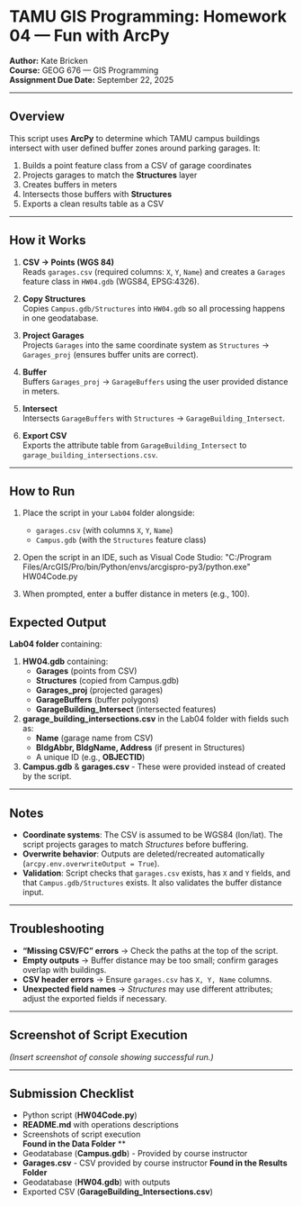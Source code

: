 # TAMU GIS Programming: Homework 04 — Fun with ArcPy
 
**Author:** Kate Bricken  
**Course:** GEOG 676 — GIS Programming  
**Assignment Due Date:** September 22, 2025  
 
---
 
## Overview
This script uses **ArcPy** to determine which TAMU campus buildings intersect with user defined buffer zones around parking garages. It:
 
1. Builds a point feature class from a CSV of garage coordinates  
2. Projects garages to match the **Structures** layer  
3. Creates buffers in meters  
4. Intersects those buffers with **Structures**  
5. Exports a clean results table as a CSV  
 
---
 
## How it Works
 
1. **CSV → Points (WGS 84)**  
   Reads `garages.csv` (required columns: `X`, `Y`, `Name`) and creates a `Garages` feature class in `HW04.gdb` (WGS84, EPSG:4326).
 
2. **Copy Structures**  
   Copies `Campus.gdb/Structures` into `HW04.gdb` so all processing happens in one geodatabase.
 
3. **Project Garages**  
   Projects `Garages` into the same coordinate system as `Structures` → `Garages_proj` (ensures buffer units are correct).
 
4. **Buffer**  
   Buffers `Garages_proj` → `GarageBuffers` using the user provided distance in meters.
 
5. **Intersect**  
   Intersects `GarageBuffers` with `Structures` → `GarageBuilding_Intersect`.
 
6. **Export CSV**  
   Exports the attribute table from `GarageBuilding_Intersect` to `garage_building_intersections.csv`.
 
---
 
## How to Run
 
1. Place the script in your `Lab04` folder alongside:
   - `garages.csv` (with columns `X`, `Y`, `Name`)
   - `Campus.gdb` (with the `Structures` feature class)
 
2. Open the script in an IDE, such as Visual Code Studio:
   "C:/Program Files/ArcGIS/Pro/bin/Python/envs/arcgispro-py3/python.exe" HW04Code.py
 
3. When prompted, enter a buffer distance in meters (e.g., 100).
 
## Expected Output
**Lab04 folder** containing:
1. **HW04.gdb** containing:
   - **Garages** (points from CSV)  
   - **Structures** (copied from Campus.gdb)  
   - **Garages_proj** (projected garages)  
   - **GarageBuffers** (buffer polygons)  
   - **GarageBuilding_Intersect** (intersected features)  
2. **garage_building_intersections.csv** in the Lab04 folder with fields such as:
   - **Name** (garage name from CSV)  
   - **BldgAbbr, BldgName, Address** (if present in Structures)  
   - A unique ID (e.g., **OBJECTID**)  
3. **Campus.gdb**  & **garages.csv** - These were provided instead of created by the script.
 
---
 
## Notes
- **Coordinate systems**: The CSV is assumed to be WGS84 (lon/lat). The script projects garages to match *Structures* before buffering.  
- **Overwrite behavior**: Outputs are deleted/recreated automatically (`arcpy.env.overwriteOutput = True`).  
- **Validation**: Script checks that `garages.csv` exists, has `X` and `Y` fields, and that `Campus.gdb/Structures` exists. It also validates the buffer distance input.  
 
---
 
## Troubleshooting
- **“Missing CSV/FC” errors** → Check the paths at the top of the script.  
- **Empty outputs** → Buffer distance may be too small; confirm garages overlap with buildings.  
- **CSV header errors** → Ensure `garages.csv` has `X, Y, Name` columns.  
- **Unexpected field names** → *Structures* may use different attributes; adjust the exported fields if necessary.  
 
---
 
## Screenshot of Script Execution
*(Insert screenshot of console showing successful run.)*
 
---
 
## Submission Checklist
- Python script (**HW04Code.py**)  
- **README.md** with operations descriptions  
- Screenshots of script execution  
**Found in the Data Folder** **
- Geodatabase (**Campus.gdb**) - Provided by course instructor
- **Garages.csv** - CSV provided by course instructor
**Found in the Results Folder**
- Geodatabase (**HW04.gdb**) with outputs  
- Exported CSV (**GarageBuilding_Intersections.csv**)  
 
 